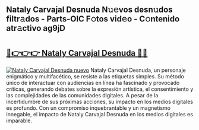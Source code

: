 ## Nataly Carvajal Desnuda N𝚞𝚎vos desn𝚞dos filtr𝚊dos - Parts-OIC F𝚘tos vid𝚎o - C𝚘ntenido atr𝚊ctivo ag9jD

# <h2><a href="http://mb1frdz.tromn.icu/?c=Nataly+Carvajal+Desnuda">🔗👉👉👉 Nataly Carvajal Desnuda 🔗🔗</a></h2>

[![Nataly Carvajal Desnuda nuevo](https://i.imgur.com/pEAQMta.gif)](http://mb1frdz.tromn.icu/?c=Nataly+Carvajal+Desnuda)
Nataly Carvajal Desnuda, un personaje enigmático y multifacético, se resiste a las etiquetas simples. Su método único de interactuar con audiencias en línea ha fascinado y provocado críticas, generando debates sobre la expresión artística, el consentimiento y las complejidades de las comunidades digitales. A pesar de la incertidumbre de sus próximas acciones, su impacto en los medios digitales es profundo. Con un compromiso inquebrantable y un magnetismo innegable, el impacto de Nataly Carvajal Desnuda en los medios digitales es imparable.
